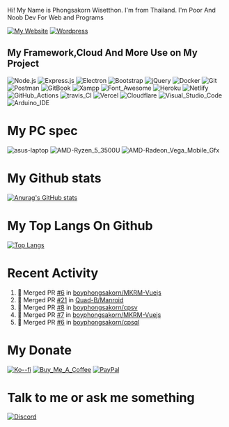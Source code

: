 Hi! My Name is Phongsakorn Wisetthon. I'm from Thailand. I'm Poor And Noob Dev For Web and Programs

[![My Website](https://img.shields.io/badge/website-000000?style=for-the-badge&logo=About.me&logoColor=white)](https://pwisetthon.com/) [![Wordpress](https://img.shields.io/badge/Wordpress-21759B?style=for-the-badge&logo=wordpress&logoColor=white)](https://boyphongsakorn.wordpress.com/)

## My Framework,Cloud And More Use on My Project

![Node.js](https://img.shields.io/badge/Node.js-339933?style=for-the-badge&logo=nodedotjs&logoColor=white) ![Express.js](https://img.shields.io/badge/Express.js-000000?style=for-the-badge&logo=express&logoColor=white) ![Electron](https://img.shields.io/badge/Electron-2B2E3A?style=for-the-badge&logo=electron&logoColor=9FEAF9) ![Bootstrap](https://img.shields.io/badge/Bootstrap-563D7C?style=for-the-badge&logo=bootstrap&logoColor=white) ![jQuery](https://img.shields.io/badge/jQuery-0769AD?style=for-the-badge&logo=jquery&logoColor=white) ![Docker](https://img.shields.io/badge/Docker-2CA5E0?style=for-the-badge&logo=docker&logoColor=white) ![Git](https://img.shields.io/badge/Git-F05032?style=for-the-badge&logo=git&logoColor=white) ![Postman](https://img.shields.io/badge/Postman-FF6C37?style=for-the-badge&logo=Postman&logoColor=white) ![GitBook](https://img.shields.io/badge/GitBook-7B36ED?style=for-the-badge&logo=gitbook&logoColor=white) ![Xampp](https://img.shields.io/badge/Xampp-F37623?style=for-the-badge&logo=xampp&logoColor=white) ![Font_Awesome](https://img.shields.io/badge/Font_Awesome-339AF0?style=for-the-badge&logo=fontawesome&logoColor=white) ![Heroku](https://img.shields.io/badge/Heroku-430098?style=for-the-badge&logo=heroku&logoColor=white) ![Netlify](https://img.shields.io/badge/Netlify-00C7B7?style=for-the-badge&logo=netlify&logoColor=white) ![GitHub_Actions](https://img.shields.io/badge/GitHub_Actions-2088FF?style=for-the-badge&logo=github-actions&logoColor=white) ![travis_CI](https://img.shields.io/badge/travis_CI-3EAAAF?style=for-the-badge&logo=travisci&logoColor=white) ![Vercel](https://img.shields.io/badge/Vercel-000000?style=for-the-badge&logo=vercel&logoColor=white) ![Cloudflare](https://img.shields.io/badge/Cloudflare-F38020?style=for-the-badge&logo=Cloudflare&logoColor=white) ![Visual_Studio_Code](https://img.shields.io/badge/Visual_Studio_Code-0078D4?style=for-the-badge&logo=visual%20studio%20code&logoColor=white) ![Arduino_IDE](https://img.shields.io/badge/Arduino_IDE-00979D?style=for-the-badge&logo=arduino&logoColor=white)

# My PC spec

![asus-laptop](https://img.shields.io/badge/asus-laptop-000000?style=for-the-badge&logo=asus&logoColor=white) ![AMD-Ryzen_5_3500U](https://img.shields.io/badge/AMD-Ryzen_5_3500U-ED1C24?style=for-the-badge&logo=amd&logoColor=white) ![AMD-Radeon_Vega_Mobile_Gfx](https://img.shields.io/badge/AMD-Radeon_Vega_Mobile_Gfx-ED1C24?style=for-the-badge&logo=amd&logoColor=white)

# My Github stats

[![Anurag's GitHub stats](https://github-readme-stats.vercel.app/api?username=boyphongsakorn)](https://github.com/anuraghazra/github-readme-stats)

# My Top Langs On Github

[![Top Langs](https://github-readme-stats.vercel.app/api/top-langs/?username=boyphongsakorn&layout=compact)](https://github.com/anuraghazra/github-readme-stats)

# Recent Activity

<!--START_SECTION:activity-->
1. 🎉 Merged PR [#6](https://github.com/boyphongsakorn/MKRM-Vuejs/pull/6) in [boyphongsakorn/MKRM-Vuejs](https://github.com/boyphongsakorn/MKRM-Vuejs)
2. 🎉 Merged PR [#21](https://github.com/Quad-B/Manroid/pull/21) in [Quad-B/Manroid](https://github.com/Quad-B/Manroid)
3. 🎉 Merged PR [#8](https://github.com/boyphongsakorn/cpsv/pull/8) in [boyphongsakorn/cpsv](https://github.com/boyphongsakorn/cpsv)
4. 🎉 Merged PR [#7](https://github.com/boyphongsakorn/MKRM-Vuejs/pull/7) in [boyphongsakorn/MKRM-Vuejs](https://github.com/boyphongsakorn/MKRM-Vuejs)
5. 🎉 Merged PR [#6](https://github.com/boyphongsakorn/cpsql/pull/6) in [boyphongsakorn/cpsql](https://github.com/boyphongsakorn/cpsql)
<!--END_SECTION:activity-->

# My Donate

[![Ko--fi](https://img.shields.io/badge/Ko--fi-F16061?style=for-the-badge&logo=ko-fi&logoColor=white)](https://ko-fi.com/boyphongsakorn) [![Buy_Me_A_Coffee](https://img.shields.io/badge/Buy_Me_A_Coffee-FFDD00?style=for-the-badge&logo=buy-me-a-coffee&logoColor=black)](https://www.buymeacoffee.com/boyphongsakorn) [![PayPal](https://img.shields.io/badge/PayPal-00457C?style=for-the-badge&logo=paypal&logoColor=white)](https://paypal.me/boyphongsakorn?country.x=TH&locale.x=th_TH)

# Talk to me or ask me something

[![Discord](https://img.shields.io/discord/844173039520317470?label=Discord&logo=Discord&style=for-the-badge)](https://discord.gg/j7xce5hxUf)
